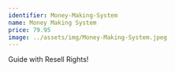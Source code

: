 ```yaml
---
identifier: Money-Making-System
name: Money Making System 
price: 79.95
image: ../assets/img/Money-Making-System.jpeg
---
```

Guide with Resell Rights!